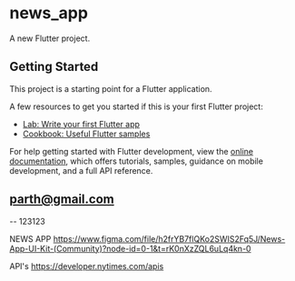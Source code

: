 # news_app

A new Flutter project.

## Getting Started

This project is a starting point for a Flutter application.

A few resources to get you started if this is your first Flutter project:

- [Lab: Write your first Flutter app](https://docs.flutter.dev/get-started/codelab)
- [Cookbook: Useful Flutter samples](https://docs.flutter.dev/cookbook)

For help getting started with Flutter development, view the
[online documentation](https://docs.flutter.dev/), which offers tutorials,
samples, guidance on mobile development, and a full API reference.


## parth@gmail.com 
-- 123123



NEWS APP
https://www.figma.com/file/h2frYB7flQKo2SWIS2Fq5J/News-App-UI-Kit-(Community)?node-id=0-1&t=rK0nXzZQL6uLq4kn-0


API's
https://developer.nytimes.com/apis